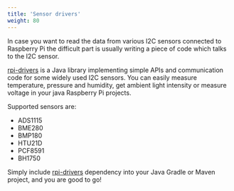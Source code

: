 ```yaml
---
title: 'Sensor drivers'
weight: 80
---
```


In case you want to read the data from various I2C sensors connected to Raspberry Pi
the difficult part is usually writing a piece of code which talks to the I2C sensor.   

[rpi-drivers](https://github.com/jveverka/rpi-projects/tree/pi4j-v2/rpi-drivers)
is a Java library implementing simple APIs and communication code for some
widely used I2C sensors. You can easily measure temperature, pressure and humidity,
get ambient light intensity or measure voltage in your java Raspberry Pi projects.

Supported sensors are: 

* ADS1115
* BME280
* BMP180
* HTU21D
* PCF8591
* BH1750

Simply include [rpi-drivers](https://search.maven.org/artifact/one.microproject.rpi/rpi-drivers)
dependency into your Java Gradle or Maven project, and you are good to go!


